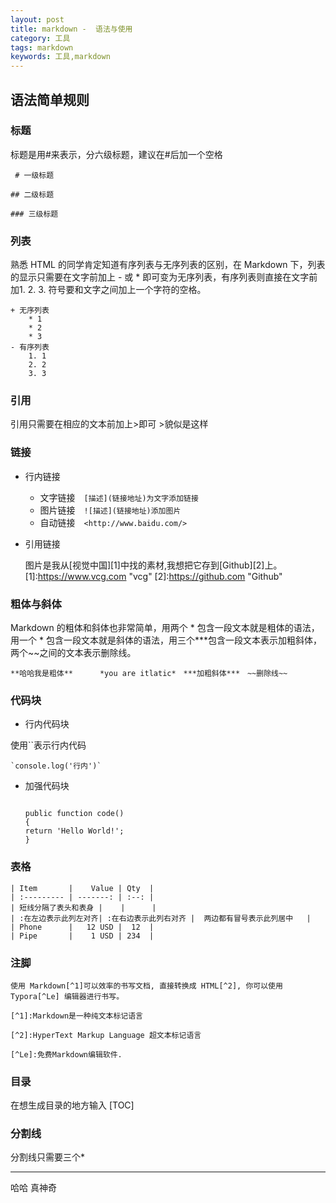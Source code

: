 ```yaml
---
layout: post
title: markdown -  语法与使用
category: 工具
tags: markdown
keywords: 工具,markdown
---
```


## 语法简单规则
### 标题
标题是用#来表示，分六级标题，建议在#后加一个空格

     # 一级标题

    ## 二级标题

    ### 三级标题

### 列表
熟悉 HTML 的同学肯定知道有序列表与无序列表的区别，在 Markdown 下，列表的显示只需要在文字前加上 - 或 * 即可变为无序列表，有序列表则直接在文字前加1. 2. 3. 符号要和文字之间加上一个字符的空格。

    + 无序列表
        * 1
        * 2
        * 3
    - 有序列表
        1. 1
        2. 2
        3. 3

### 引用
引用只需要在相应的文本前加上>即可
    >貌似是这样

### 链接

* 行内链接

    - 文字链接　`[描述](链接地址)为文字添加链接`
    - 图片链接　`![描述](链接地址)添加图片`
    - 自动链接　`<http://www.baidu.com/>`

* 引用链接

    图片是我从[视觉中国][1]中找的素材,我想把它存到[Github][2]上。
    [1]:https://www.vcg.com "vcg"
    [2]:https://github.com "Github"


### 粗体与斜体
Markdown 的粗体和斜体也非常简单，用两个 * 包含一段文本就是粗体的语法，用一个 * 包含一段文本就是斜体的语法，用三个***包含一段文本表示加粗斜体，两个~~之间的文本表示删除线。

    **哈哈我是粗体**      *you are itlatic*　***加粗斜体***　~~删除线~~

### 代码块

* 行内代码块

使用``表示行内代码

    `console.log('行内')`

* 加强代码块

    ```

    public function code()
    {
    return 'Hello World!';
    }

    ```

### 表格

    | Item       |    Value | Qty  |
    | :‐‐‐‐‐‐‐‐‐ | ‐‐‐‐‐‐‐: | :‐‐: |
    | 短线分隔了表头和表身 |    |      |
    | :在左边表示此列左对齐| :在右边表示此列右对齐 |  两边都有冒号表示此列居中   |
    | Phone      |   12 USD |  12  |
    | Pipe       |    1 USD | 234  |

### 注脚

    使用 Markdown[^1]可以效率的书写文档, 直接转换成 HTML[^2], 你可以使用 Typora[^Le] 编辑器进行书写。

    [^1]:Markdown是一种纯文本标记语言

    [^2]:HyperText Markup Language 超文本标记语言

    [^Le]:免费Markdown编辑软件.

### 目录
在想生成目录的地方输入 [TOC]

### 分割线
分割线只需要三个*

***

哈哈 真神奇
